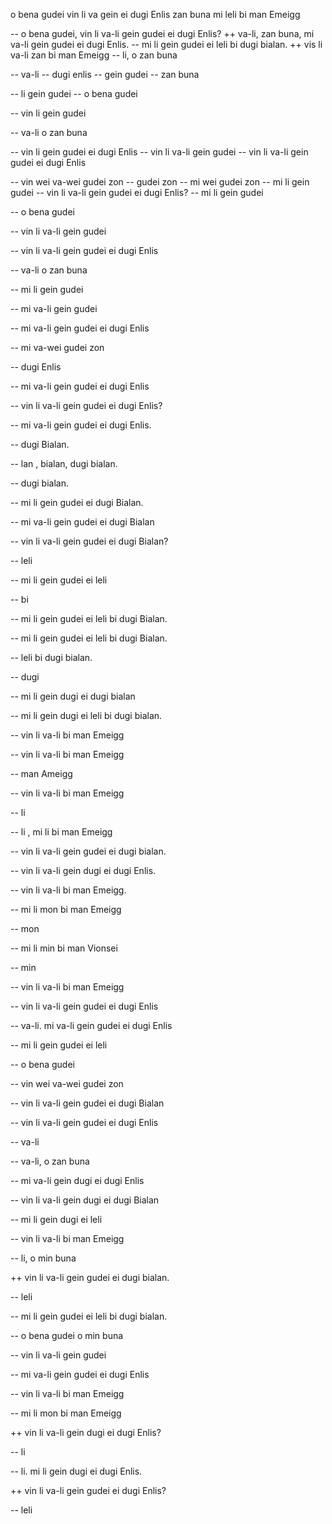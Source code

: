 o 
bena
gudei
vin
li
va
gein
ei
dugi
Enlis
zan
buna
mi
leli
bi
man
Emeigg

-- o bena gudei, vin li va-li gein gudei ei dugi Enlis?
++ va-li, zan buna, mi va-li gein gudei ei dugi Enlis.
-- mi li gein gudei ei leli bi dugi bialan.
++ vis li va-li zan bi man Emeigg
-- li, o zan buna

-- va-li
-- dugi enlis
-- gein gudei
-- zan buna

-- li gein gudei
-- o bena gudei

-- vin li gein gudei

-- va-li o zan buna

-- vin li gein gudei ei dugi Enlis
-- vin li va-li gein gudei
-- vin li va-li gein gudei ei dugi Enlis

-- vin wei va-wei gudei zon
-- gudei zon
-- mi wei gudei zon
-- mi li gein gudei
-- vin li va-li gein gudei ei dugi Enlis?
-- mi li gein gudei

-- o bena gudei

-- vin li va-li gein gudei

-- vin li va-li gein gudei ei dugi Enlis

-- va-li o zan buna

-- mi li gein gudei

-- mi va-li gein gudei

-- mi va-li gein gudei ei dugi Enlis

-- mi va-wei gudei zon

-- dugi Enlis

-- mi va-li gein gudei ei dugi Enlis

-- vin li va-li gein gudei ei dugi Enlis?

-- mi va-li gein gudei ei dugi Enlis.

-- dugi Bialan.

-- lan , bialan, dugi bialan.

-- dugi bialan.

-- mi li gein gudei ei dugi Bialan.

-- mi va-li gein gudei ei dugi Bialan

-- vin li va-li gein gudei ei dugi Bialan?

-- leli

-- mi li gein gudei ei leli

-- bi

-- mi li gein gudei ei leli bi dugi Bialan.

-- mi li gein gudei ei leli bi dugi Bialan.

-- leli bi dugi bialan.

-- dugi

-- mi li gein dugi ei dugi bialan

-- mi li gein dugi ei leli bi dugi bialan.

-- vin li va-li bi man Emeigg

-- vin li va-li bi man Emeigg

-- man Ameigg

-- vin li va-li bi man Emeigg

-- li

-- li , mi li bi man Emeigg

-- vin li va-li gein gudei ei dugi bialan.

-- vin li va-li gein dugi ei dugi Enlis.

-- vin li va-li bi man Emeigg.

-- mi li mon bi man Emeigg

-- mon

-- mi li min bi man Vionsei

-- min

-- vin li va-li bi man Emeigg

-- vin li va-li gein gudei ei dugi Enlis

-- va-li. mi va-li gein gudei ei dugi Enlis

-- mi li gein gudei ei leli

-- o bena gudei

-- vin wei va-wei gudei zon

-- vin li va-li gein gudei ei dugi Bialan

-- vin li va-li gein gudei ei dugi Enlis

-- va-li

-- va-li, o zan buna

-- mi va-li gein dugi ei dugi Enlis

-- vin li va-li gein dugi ei dugi Bialan

-- mi li gein dugi ei leli

-- vin li va-li bi man Emeigg

-- li, o min buna

++ vin li va-li gein gudei ei dugi bialan.

-- leli

-- mi li gein gudei ei leli bi dugi bialan.

-- o bena gudei o min buna

-- vin li va-li gein gudei 

-- mi va-li gein gudei ei dugi Enlis

-- vin li va-li bi man Emeigg

-- mi li mon bi man Emeigg

++ vin li va-li gein dugi ei dugi Enlis?

-- li

-- li. mi li gein dugi ei dugi Enlis.

++ vin li va-li gein gudei ei dugi Enlis?

-- leli
